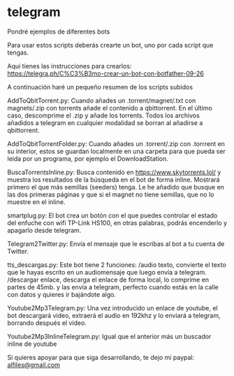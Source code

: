 # telegram
Pondré ejemplos de diferentes bots

Para usar estos scripts deberás crearte un bot, uno por cada script que tengas.

Aquí tienes las instrucciones para crearlos:
https://telegra.ph/C%C3%B3mo-crear-un-bot-con-botfather-09-26

A continuación haré un pequeño resumen de los scripts subidos


AddToQbitTorrent.py:
Cuando añades un .torrent/magnet/.txt con magnets/.zip con torrents añade el contenido a qbittorrent. 
En el último caso, descomprime el .zip y añade los torrents.
Todos los archivos añadidos a telegram en cualquier modalidad se borran al añadirse a qbittorrent.

AddToQbitTorrentFolder.py:
Cuando añades un .torrent/.zip con .torrrent en su interior, estos se guardan localmente en una carpeta para que pueda ser leida por un programa, por ejemplo el DownloadStation.

BuscaTorrentsInline.py:
Busca contenido en https://www.skytorrents.lol/ y muestra los resultados de la búsqueda en el bot de forma inline. Mostrará primero el que más semillas (seeders) tenga. Le he añadido que busque en las dos primeras páginas y que si el magnet no tiene semillas, que no lo muestre en el inline.

smartplug.py:
El bot crea un botón con el que puedes controlar el estado del enfuche con wifi TP-Link HS100, en otras palabras, podrás encenderlo y apagarlo desde telegram.

Telegram2Twitter.py:
Envía el mensaje que le escribas al bot a tu cuenta de Twitter.

tts_descargas.py:
Este bot tiene 2 funciones:
/audio texto, convierte el texto que le hayas escrito en un audiomensaje que luego envía a telegram.
/descargar enlace, descarga el enlace de forma local, lo comprime en partes de 45mb. y las envía a telegram, perfecto cuando estás en la calle con datos y quieres ir bajándote algo.

Youtube2Mp3Telegram.py:
Una vez introducido un enlace de youtube, el bot descargará video, extraerá el audio en 192khz y lo enviará a telegram, borrando después el vídeo.

Youtube2Mp3InlineTelegram.py:
Igual que el anterior más un buscador inline de youtube


Si quieres apoyar para que siga desarrollando, te dejo mi paypal: 
alfiles@gmail.com

